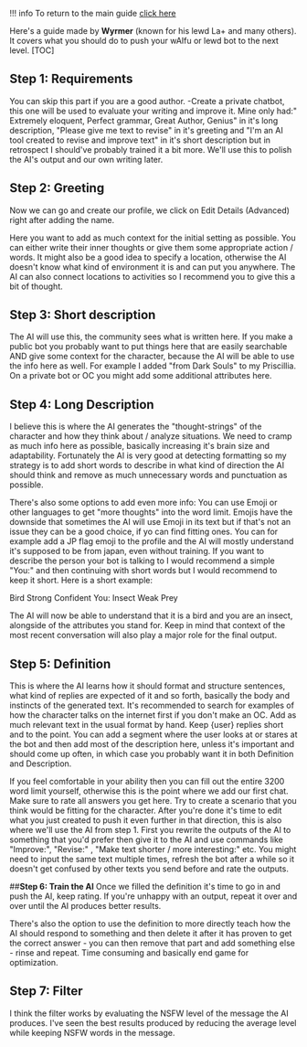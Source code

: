 !!! info To return to the main guide [click here](https://rentry.org/CharAI)

Here's a guide made by **Wyrmer** (known for his lewd La+ and many others). It covers what you should do to push your wAIfu or lewd bot to the next level.
[TOC]
## **Step 1: Requirements**
You can skip this part if you are a good author.
-Create a private chatbot, this one will be used to evaluate your writing and improve it.
Mine only had:" Extremely eloquent, Perfect grammar, Great Author, Genius" in it's long description, "Please give me text to revise" in it's greeting and "I'm an AI tool created to revise and improve text" in it's short description but in retrospect I should've probably trained it a bit more.
We'll use this to polish the AI's output and our own writing later.

## **Step 2: Greeting**
Now we can go and create our profile, we click on Edit Details (Advanced) right after adding the name.

Here you want to add as much context for the initial setting as possible.
You can either write their inner thoughts or give them some appropriate action / words. It might also be a good idea to specify a location, otherwise the AI doesn't know what kind of environment it is and can put you anywhere. The AI can also connect locations to activities so I recommend you to give this a bit of thought.

## **Step 3: Short description**
The AI will use this, the community sees what is written here. If you make a public bot you probably want to put things here that are easily searchable AND give some context for the character, because the AI will be able to use the info here as well.
For example I added "from Dark Souls" to my Priscillia.
On a private bot or OC you might add some additional attributes here.

## **Step 4: Long Description**
I believe this is where the AI generates the "thought-strings" of the character and how they think about / analyze situations. We need to cramp as much info here as possible, basically increasing it's brain size and adaptability. Fortunately the AI is very good at detecting formatting so my strategy is to add short words to describe in what kind of direction the AI should think and remove as much unnecessary words and punctuation as possible.

There's also some options to add even more info: You can use Emoji or other languages to get "more thoughts" into the word limit.
Emojis have the downside that sometimes the AI will use Emoji in its text but if that's not an issue they can be a good choice, if yo can find fitting ones. You can for example add a JP flag emoji to the profile and the AI will mostly understand it's supposed to be from japan, even without training. If you want to describe the person your bot is talking to I would recommend a simple "You:" and then continuing with short words but I would recommend to keep it short.
Here is a short example:

Bird
Strong
Confident
You:
Insect
Weak
Prey

The AI will now be able to understand that it is a bird and you are an insect, alongside of the attributes you stand for.
Keep in mind that context of the most recent conversation will also play a major role for the final output.

## **Step 5: Definition**
This is where the AI learns how it should format and structure sentences, what kind of replies are expected of it and so forth, basically the body and instincts of the generated text.
It's recommended to search for examples of how the character talks on the internet first if you don't make an OC.
Add as much relevant text in the usual format by hand. Keep {user} replies short and to the point.
You can add a segment where the user looks at or stares at the bot and then add most of the description here, unless it's important and should come up often, in which case you probably want it in both Definition and Description.

If you feel comfortable in your ability then you can fill out the entire 3200 word limit yourself, otherwise this is the point where we add our first chat. Make sure to rate all answers you get here. Try to create a scenario that you think would be fitting for the character.
After you're done it's time to edit what you just created to push it even further in that direction, this is also where we'll use the AI from step 1. First you rewrite the outputs of the AI to something that you'd prefer then give it to the AI and use commands like "Improve:",
"Revise:" , "Make text shorter / more interesting:" etc.
You might need to input the same text multiple times, refresh the bot after a while so it doesn't get confused by other texts you send before and rate the outputs.

##**Step 6: Train the AI**
Once we filled the definition it's time to go in and push the AI, keep rating. If you're unhappy with an output, repeat it over and over until the AI produces better results.

There's also the option to use the definition to more directly teach how the AI should respond to something and then delete it after it has proven to get the correct answer - you can then remove that part and add something else - rinse and repeat. Time consuming and basically end game for optimization.

## **Step 7: Filter**
I think the filter works by evaluating the NSFW level of the message the AI produces. I've seen the best results produced by reducing the average level while keeping NSFW words in the message.